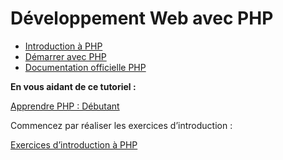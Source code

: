 # Développement Web avec PHP 


- [Introduction à PHP](https://devoldere.net/ressources/php/PHP%201A%20-%20Introduction%20-%20MD%20v2.0.1.pdf)
- [Démarrer avec PHP](https://devoldere.net/ressources/php/PHP%201C%20-%20Bases%20-%20MD%20v2.0.1.pdf)
- [Documentation officielle PHP](http://php.net/)


**En vous aidant de ce tutoriel :**

[Apprendre PHP : Débutant](https://www.ionos.fr/digitalguide/sites-internet/creation-de-sites-internet/apprendre-php/)

Commencez par réaliser les exercices d’introduction :

[Exercices d’introduction à PHP](https://devoldere.net/ressources/php/Php%2000%20-%20Exercices%20-%20MD%20v2.0.2.pdf)
